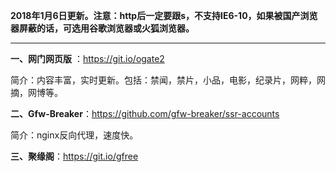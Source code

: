 **2018年1月6日更新。注意：http后一定要跟s，不支持IE6-10，如果被国产浏览器屏蔽的话，可选用谷歌浏览器或火狐浏览器。**

***

**一、网门网页版** ：https://git.io/ogate2

简介：内容丰富，实时更新。包括：禁闻，禁片，小品，电影，纪录片，网粹，网摘，网博等。


**二、Gfw-Breaker**：https://github.com/gfw-breaker/ssr-accounts

简介：nginx反向代理，速度快。

**三、聚缘阁**：https://git.io/gfree

